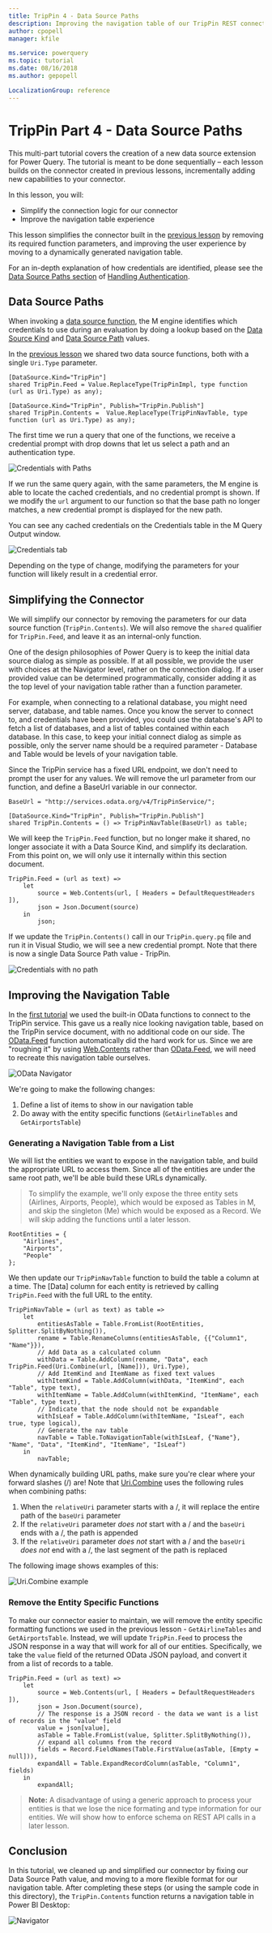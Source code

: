 ```yaml
---
title: TripPin 4 - Data Source Paths
description: Improving the navigation table of our TripPin REST connector
author: cpopell
manager: kfile

ms.service: powerquery
ms.topic: tutorial
ms.date: 08/16/2018
ms.author: gepopell

LocalizationGroup: reference
---
```


# TripPin Part 4 - Data Source Paths
This multi-part tutorial covers the creation of a new data source extension for Power Query. The tutorial is meant to be done sequentially – each lesson builds on the connector created in previous lessons, incrementally adding new capabilities to your connector. 

In this lesson, you will:

* Simplify the connection logic for our connector
* Improve the navigation table experience
 
This lesson simplifies the connector built in the [previous lesson](../3-NavTables/README.md) by removing its required function parameters, and improving the user experience by moving to a dynamically generated navigation table.

For an in-depth explanation of how credentials are identified, please see the [Data Source Paths section](../../../HandlingAuthentication.md#data-source-paths) of [Handling Authentication](../../../HandlingAuthentication.md).

## Data Source Paths
When invoking a [data source function](../../../HandlingDataAccess.md#data-source-functions), the M engine identifies which credentials to use during an evaluation by doing a lookup based on the [Data Source Kind](../../../HandlingDataAccess.md#data-source-kind) and [Data Source Path](../../../HandlingAuthentication.md#data-source-paths) values.

In the [previous lesson](../3-NavTables/README.md) we shared two data source functions, both with a single `Uri.Type` parameter. 

```
[DataSource.Kind="TripPin"]
shared TripPin.Feed = Value.ReplaceType(TripPinImpl, type function (url as Uri.Type) as any);

[DataSource.Kind="TripPin", Publish="TripPin.Publish"]
shared TripPin.Contents =  Value.ReplaceType(TripPinNavTable, type function (url as Uri.Type) as any);
```

The first time we run a query that one of the functions, we receive a credential prompt with drop downs that let us select a path and an authentication type. 

![Credentials with Paths](../../../images/trippin4Paths.png)

If we run the same query again, with the same parameters, the M engine is able to locate the cached credentials, and no credential prompt is shown. If we modify the `url` argument to our function so that the base path no longer matches, a new credential prompt is displayed for the new path.

You can see any cached credentials on the Credentials table in the M Query Output window.

![Credentials tab](../../../images/trippin4CredentialsTab.png)

Depending on the type of change, modifying the parameters for your function will likely result in a credential error. 

## Simplifying the Connector
We will simplify our connector by removing the parameters for our data source function (`TripPin.Contents`). We will also remove the `shared` qualifier for `TripPin.Feed`, and leave it as an internal-only function. 

One of the design philosophies of Power Query is to keep the initial data source dialog as simple as possible. If at all possible, we provide the user with choices at the Navigator level, rather on the connection dialog.
If a user provided value can be determined programmatically, consider adding it as the top level of your navigation table rather than a function parameter.

For example, when connecting to a relational database, you might need server, database, and table names.
Once you know the server to connect to, and credentials have been provided, you could use the database's API to fetch a list of databases, and a list of tables contained within each database.
In this case, to keep your initial connect dialog as simple as possible, only the server name should be a required parameter - Database and Table would be levels of your navigation table.

Since the TripPin service has a fixed URL endpoint, we don't need to prompt the user for any values. We will remove the url parameter from our function, and define a BaseUrl variable in our connector. 

```
BaseUrl = "http://services.odata.org/v4/TripPinService/";

[DataSource.Kind="TripPin", Publish="TripPin.Publish"]
shared TripPin.Contents = () => TripPinNavTable(BaseUrl) as table;
```

We will keep the `TripPin.Feed` function, but no longer make it shared, no longer associate it with a Data Source Kind, and simplify its declaration. From this point on, we will only use it internally within this section document.

```
TripPin.Feed = (url as text) =>
    let
        source = Web.Contents(url, [ Headers = DefaultRequestHeaders ]),
        json = Json.Document(source)
    in
        json;
```

If we update the `TripPin.Contents()` call in our `TripPin.query.pq` file and run it in Visual Studio, we will see a new credential prompt. Note that there is now a single Data Source Path value - TripPin.

![Credentials with no path](../../../images/trippin4NewPrompt.png)

## Improving the Navigation Table
In the [first tutorial](../1-OData/README.md) we used the built-in OData functions to connect to the TripPin service.
This gave us a really nice looking navigation table, based on the TripPin service document, with no additional code on our side.
The [OData.Feed](/powerquery-m/odata-feed) function automatically did the hard work for us.
Since we are "roughing it" by using [Web.Contents](/powerquery-m/web-contents) rather than [OData.Feed](/powerquery-m/odata-feed), we will need to recreate this navigation table ourselves. 

![OData Navigator](../../../images/trippin4NavigatorOData.png)

We're going to make the following changes:
1. Define a list of items to show in our navigation table
2. Do away with the entity specific functions (`GetAirlineTables` and `GetAirportsTable`)

### Generating a Navigation Table from a List
We will list the entities we want to expose in the navigation table, and build the appropriate URL to access them. 
Since all of the entities are under the same root path, we'll be able build these URLs dynamically.

> To simplify the example, we'll only expose the three entity sets (Airlines, Airports, People), which would be exposed as Tables in M, and skip the singleton (Me) which would be exposed as a Record. We will skip adding the functions until a later lesson.

```
RootEntities = {
    "Airlines",
    "Airports",
    "People"
};
```

We then update our `TripPinNavTable` function to build the table a column at a time.
The [Data] column for each entity is retrieved by calling `TripPin.Feed` with the full URL to the entity. 

```
TripPinNavTable = (url as text) as table =>
    let
        entitiesAsTable = Table.FromList(RootEntities, Splitter.SplitByNothing()),
        rename = Table.RenameColumns(entitiesAsTable, {{"Column1", "Name"}}),
        // Add Data as a calculated column
        withData = Table.AddColumn(rename, "Data", each TripPin.Feed(Uri.Combine(url, [Name])), Uri.Type),
        // Add ItemKind and ItemName as fixed text values
        withItemKind = Table.AddColumn(withData, "ItemKind", each "Table", type text),
        withItemName = Table.AddColumn(withItemKind, "ItemName", each "Table", type text),
        // Indicate that the node should not be expandable
        withIsLeaf = Table.AddColumn(withItemName, "IsLeaf", each true, type logical),
        // Generate the nav table
        navTable = Table.ToNavigationTable(withIsLeaf, {"Name"}, "Name", "Data", "ItemKind", "ItemName", "IsLeaf")
    in
        navTable;
```

When dynamically building URL paths, make sure you're clear where your forward slashes (/) are!
Note that [Uri.Combine](/powerquery-m/uri-combine) uses the following rules when combining paths:
1. When the `relativeUri` parameter starts with a /, it will replace the entire path of the `baseUri` parameter
2. If the `relativeUri` parameter _does not_ start with a / and the `baseUri` ends with a /, the path is appended
3. If the `relativeUri` parameter _does not_ start with a / and the `baseUri` _does not_ end with a /, the last segment of the path is replaced

The following image shows examples of this:

![Uri.Combine example](../../../images/trippin4UriCombine.png)

### Remove the Entity Specific Functions
To make our connector easier to maintain, we will remove the entity specific formatting functions we used in the previous lesson - `GetAirlineTables` and `GetAirportsTable`.
Instead, we will update `TripPin.Feed` to process the JSON response in a way that will work for all of our entities.
Specifically, we take the `value` field of the returned OData JSON payload, and convert it from a list of records to a table. 

```
TripPin.Feed = (url as text) =>
    let
        source = Web.Contents(url, [ Headers = DefaultRequestHeaders ]),
        json = Json.Document(source),
        // The response is a JSON record - the data we want is a list of records in the "value" field
        value = json[value],
        asTable = Table.FromList(value, Splitter.SplitByNothing()),
        // expand all columns from the record
        fields = Record.FieldNames(Table.FirstValue(asTable, [Empty = null])),
        expandAll = Table.ExpandRecordColumn(asTable, "Column1", fields)
    in
        expandAll;
```

> **Note:** A disadvantage of using a generic approach to process your entities is that we lose the nice formating and type information for our entities. We will show how to enforce schema on REST API calls in a later lesson. 

## Conclusion
In this tutorial, we cleaned up and simplified our connector by fixing our Data Source Path value, and moving to a more flexible format for our navigation table. After completing these steps (or using the sample code in this directory), the `TripPin.Contents` function returns a navigation table in Power BI Desktop:

![Navigator](../../../images/trippin4Complete.png)
